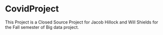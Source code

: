# CovidProject
This Project is a Closed Source Project for Jacob Hillock and Will Shields for the Fall semester of Big data project.
